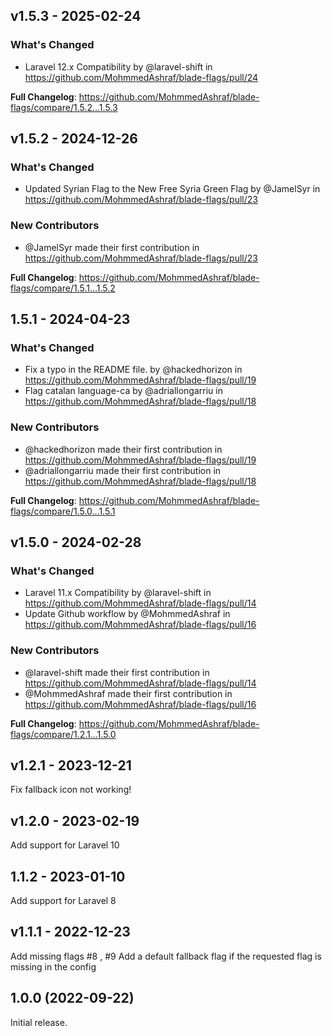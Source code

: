 ## v1.5.3 - 2025-02-24

### What's Changed

* Laravel 12.x Compatibility by @laravel-shift in https://github.com/MohmmedAshraf/blade-flags/pull/24

**Full Changelog**: https://github.com/MohmmedAshraf/blade-flags/compare/1.5.2...1.5.3

## v1.5.2 - 2024-12-26

### What's Changed

* Updated Syrian Flag to the New Free Syria Green Flag by @JamelSyr in https://github.com/MohmmedAshraf/blade-flags/pull/23

### New Contributors

* @JamelSyr made their first contribution in https://github.com/MohmmedAshraf/blade-flags/pull/23

**Full Changelog**: https://github.com/MohmmedAshraf/blade-flags/compare/1.5.1...1.5.2

## 1.5.1 - 2024-04-23

### What's Changed

* Fix a typo in the README file. by @hackedhorizon in https://github.com/MohmmedAshraf/blade-flags/pull/19
* Flag catalan language-ca by @adriallongarriu in https://github.com/MohmmedAshraf/blade-flags/pull/18

### New Contributors

* @hackedhorizon made their first contribution in https://github.com/MohmmedAshraf/blade-flags/pull/19
* @adriallongarriu made their first contribution in https://github.com/MohmmedAshraf/blade-flags/pull/18

**Full Changelog**: https://github.com/MohmmedAshraf/blade-flags/compare/1.5.0...1.5.1

## v1.5.0 - 2024-02-28

### What's Changed

* Laravel 11.x Compatibility by @laravel-shift in https://github.com/MohmmedAshraf/blade-flags/pull/14
* Update Github workflow by @MohmmedAshraf in https://github.com/MohmmedAshraf/blade-flags/pull/16

### New Contributors

* @laravel-shift made their first contribution in https://github.com/MohmmedAshraf/blade-flags/pull/14
* @MohmmedAshraf made their first contribution in https://github.com/MohmmedAshraf/blade-flags/pull/16

**Full Changelog**: https://github.com/MohmmedAshraf/blade-flags/compare/1.2.1...1.5.0

## v1.2.1 - 2023-12-21

Fix fallback icon not working!

## v1.2.0 - 2023-02-19

Add support for Laravel 10

## 1.1.2 - 2023-01-10

Add support for Laravel 8

## v1.1.1 - 2022-12-23

Add missing flags #8 , #9
Add a default fallback flag if the requested flag is missing in the config

## 1.0.0 (2022-09-22)

Initial release.
